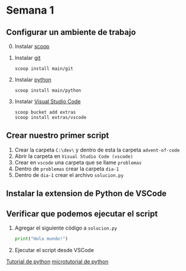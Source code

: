# Semana 1 

## Configurar un ambiente de trabajo

0. Instalar [scoop](https://scoop.sh) 

1. Instalar [git](https://gitforwindows.org/)
    ```
    scoop install main/git
    ```

1. Instalar [python](https://python.org/downloads)
    ```
    scoop install main/python
    ```

1. Instalar [Visual Studio Code](https://code.visualstudio.com/Download)
    ```
    scoop bucket add extras
    scoop install extras/vscode
    ```

## Crear nuestro primer script

1. Crear la carpeta `C:\dev\` y dentro de esta la carpeta `advent-of-code` 
1. Abrir la carpeta en `Visual Studio Code (vscode)`
1. Crear en `vscode` una carpeta que se llame `problemas`
1. Dentro de `problemas` crear la carpeta `dia-1`
1. Dentro de `dia-1` crear el archivo `solucion.py`

## Instalar la extension de Python de VSCode

## Verificar que podemos ejecutar el script

1. Agregar el siguiente código a `solucion.py`
    ```python
    print("Hola mundo!")
    ```
1. Ejecutar el script desde VSCode



[Tutorial de python](https://docs.python.org/es/3.12/tutorial/)
[microtutorial de python](https://argentinaenpython.com/material-de-difusion/microtutorial_argentina-en-python.pdf)